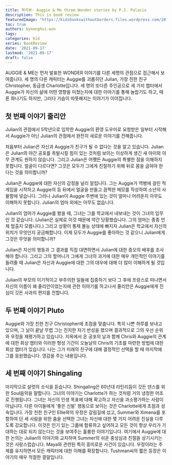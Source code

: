 ```yaml
---
title: 북리뷰- Auggie & Me three Wonder stories by P.J. Palacio
description: This is book review
featuredImage: "https://kidsbookswithoutborders.files.wordpress.com/2016/04/img_0249.jpg"
toc: true
authors: byeonghui-won
tags:
categories: Kid
series: BookReview
date: '2021-09-17'
lastmod: '2021-09-17'
draft: false
---
```


AUGGIE & ME는 먼저 발표한 WONDER 이야기를 다른 세명의 관점으로 접근해서 보여줍니다. 세 명의 다른 캐릭터는 Auggie를 괴롭히던 Julian, 가장 친한 친구 Christopher, 동급생 Charlotte입니다. 세 명의 또다른 주인공으로 세 가지 챕터에서 Auggie가 자신의 삶에 어떤 영향을 미쳤는지에 대한 이야기를 통해 놀랍기도 하고, 때론 화나기도 하지만, 그러다 가슴이 따뜻해지는 이야기가 이어집니다.

## 첫 번째 이야기 줄리안

Julian의 관점에서 5학년으로 입학한 Auggie의 환영 도우미로 요청받은 일부터 시작해서 Auggie가 아닌 Julian의 관점에서 완전히 새로운 이야기를 전해줍니다. 

처음부터 Julian은 자신과 Auggie가 친구가 될 수 없다는 것을 알고 있습니다. Julian은 Julian의 야간 공포를 촉발시킬 힘이 있는 것처럼 보이는 이상하게 생긴 새 아이와 아무 관계도 원하지 않습니다. 그리고 Julian은 어쨌든 Auggie의 특별한 점을 이해하지 못합니다. 얼굴이 다르다면? 그것은 모두가 그에게 친절하기 위해 뒤로 몸을 굽혀야 한다는 것을 의미합니까?

Julian은 Auggie에 대한 자신의 감정을 널리 알립니다. 그는 Auggie가 역병에 걸린 척 게임을 시작하고 Auggie의 등 뒤에서 얼굴을 만들고 끔찍한 메모를 작성하여 소년의 사물함에 넣습니다. 그러나 Julian이 Auggie 주변에 있는 것이 얼마나 어려운지 아무도 이해하지 못합니다. Julian의 엄마 외에는 아무도 없습니다.

Julian의 엄마가 Auggie를 봤을 때, 그녀는 그를 학교에서 내보내는 것이 그녀의 임무인 것 같습니다. (Julian은 실제로 이것 때문에 약간 당황했습니다. 그의 엄마는 종종 언제 멈출지 모릅니다.) 그리고 상황이 통제 불능 상태에 빠지자 Julian은 학교에서 자신의 위치가 무엇인지 궁금해합니다. 이제 모두가 Auggie를 좋아하는 것 같으니 Julian에게 그것은 무엇을 의미합니까?

Julian은 자신의 행동과 그 결과를 직접 대면하면서 Julian에 대한 증오의 배후를 조사해야 합니다. 그리고 그의 할머니가 그에게 그녀의 과거에 대한 매우 개인적인 이야기를 들려줄 때 Julian은 자신과 Auggie에 대한 그의 대우에 대해 더 많이 이해하게 될 것입니다.

Julian의 부모의 이기적이고 부주의한 일들에 집중하기 보다 그 후에 프랑스로 떠나면서 자신의 이름이 왜 줄리안이었는지에 관한 이야기를 하고나서 줄리안은 Auggie에게 진심이 깃든 사과의 편지를 전합니다. 

## 두 번째 이야기 Pluto

Auggie와 가장 친한 친구 Christopher에 초점을 맞춥니다. 특히 나쁜 하루를 보내고 있으며, 그 날이 끝날 무렵 그는 진지한 자기 반성을 했으며 결과적으로 그의 우선 순위와 우정을 재평가하고 있습니다. 지옥에서 온 공포의 날과 함께 Chris와 Auggie의 관계에 대한 회상 챕터와 이러한 형성 기간이 오늘날의 Chris의 기초를 마련한 방법에 대한 회상 챕터가 있습니다. 나는 그가 미래의 친구에 대해 결정적인 선택을 할 때 마지막에 그를 응원했습니다. 영감을 주는 내용입니다.

## 세 번째 이야기 Shingaling

마지막으로 샬럿의 소식을 듣습니다. Shingaling은 60년대 라틴리듬이 깃든 댄스를 위한 Soul음악을 말합니다. 그녀의 이야기는 Charlotte가 하는 것처럼 거의 냉정한 어조로 진행됩니다. 그녀는 자신의 인생 목표에 대해 확고하고 자신을 과소평가하는 사람이 아닙니다. 다른 아이들에게 '좋은 신발' 행동으로 보이는 것은 Charlotte에게 초점과 성숙입니다. 가장 친한 친구인 Ellie와의 우정은 갈림길에 섰고, Summer와 Ximena를 포함하여 단 세 사람을 위한 춤을 선택한 그녀는 자신에 대한 몇 가지 어려운 진실을 다루도록 강요합니다. 이것은 인기 있는 그룹에 합류하고 싶어하고 모든 것이 항상 우리가 기대하는 대로 되지 않는다는 것을 보여주는 훌륭한 이야기입니다. 여기에서 Auggie에 대한 논의는 Julian의 이야기와 교차하며 Summer의 쉬운 충성심과 친절을 상기시키는 것은 사랑스럽습니다. Maya와 관련된 특히 흥미로운 사건이 있습니다. 우정이라는 주제를 유지하면서 모든 캐릭터에 대한 이해를 확장합니다. Tushman씨의 짧은 등장은 이야기의 매우 적절한 결말입니다.
